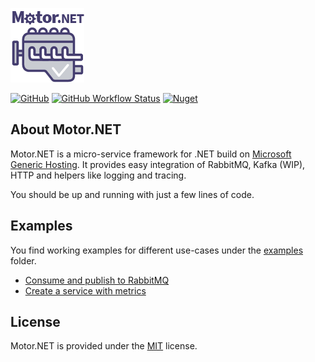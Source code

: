 ![Motor.NET Logo](./rsc/Icon_Motor_NET_128_Typo.png "Motor.NET - Drives your microservices")

[![GitHub](https://img.shields.io/github/license/GDATASoftwareAG/motornet)](https://raw.githubusercontent.com/GDATASoftwareAG/motornet/master/LICENSE)
[![GitHub Workflow Status](https://img.shields.io/github/workflow/status/GDATASoftwareAG/motornet/.NET%20Core)](https://github.com/GDATASoftwareAG/motornet/actions)
[![Nuget](https://img.shields.io/nuget/v/Motor.Extensions.Hosting)](https://www.nuget.org/packages/Motor.Extensions.Hosting/)

## About Motor.NET

Motor.NET is a micro-service framework for .NET build on [Microsoft Generic Hosting](https://docs.microsoft.com/en-us/aspnet/core/fundamentals/host/generic-host?view=aspnetcore-3.1). It provides easy integration of RabbitMQ, Kafka (WIP), HTTP and helpers like logging and tracing.

You should be up and running with just a few lines of code.

## Examples

You find working examples for different use-cases under the [examples](./examples) folder.

- [Consume and publish to RabbitMQ](./examples/ConsumeAndPublishWithRabbitMQ)
- [Create a service with metrics](./examples/Metrics)

## License

Motor.NET is provided under the [MIT](./LICENSE) license.

